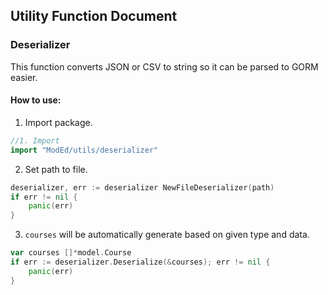 ## Utility Function Document

### Deserializer
This function converts JSON or CSV to string so it can be parsed to GORM easier.

#### How to use:
1. Import package.
```go
//1. Import
import "ModEd/utils/deserializer"
```
2. Set path to file.
```go
deserializer, err := deserializer NewFileDeserializer(path)
if err != nil {
	panic(err)
}
```
3. `courses` will be automatically generate based on given type and data.

```go
var courses []*model.Course
if err := deserializer.Deserialize(&courses); err != nil {
	panic(err)
}
```

